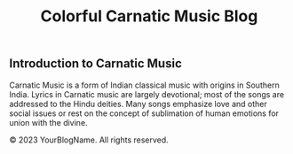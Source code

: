 <!DOCTYPE html>
<html>
<head>
  <title>Colorful Carnatic Music Blog</title>
  <link rel="stylesheet" href="styles.css">
</head>
<body>
  <header>
    <h1>Colorful Carnatic Music Blog</h1>
  </header>

  <main>
    <article>
      <h2>Introduction to Carnatic Music</h2>
      <p>Carnatic Music is a form of Indian classical music with origins in Southern India. Lyrics in Carnatic music are largely devotional; most of the songs are addressed to the Hindu deities. Many songs emphasize love and other social issues or rest on the concept of sublimation of human emotions for union with the divine.</p>
    </article>
  </main>

  <footer>
    <p>&copy; 2023 YourBlogName. All rights reserved.</p>
  </footer>
</body>
</html>

